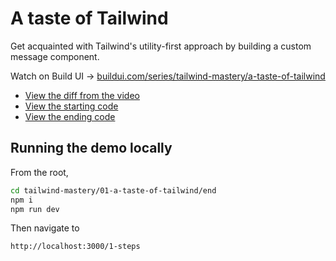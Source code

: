# A taste of Tailwind


Get acquainted with Tailwind's utility-first approach by building a custom message component.

Watch on Build UI → [buildui.com/series/tailwind-mastery/a-taste-of-tailwind](http://localhost:3000/series/tailwind-mastery/a-taste-of-tailwind)

- [View the diff from the video](https://github.com/builduilabs/tailwind-mastery/commit/db5e15a7ddf2bceada086f57ec3468f0f60af73d)
- [View the starting code](./begin/pages/index.js)
- [View the ending code](./end/pages/index.js)

## Running the demo locally

From the root,

```sh
cd tailwind-mastery/01-a-taste-of-tailwind/end
npm i
npm run dev
```

Then navigate to

```
http://localhost:3000/1-steps
```